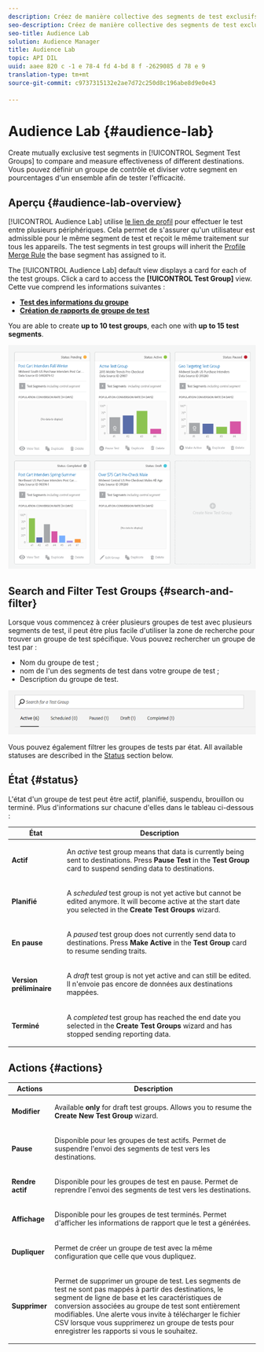 ```yaml
---
description: Créez de manière collective des segments de test exclusifs dans les groupes de test de segments afin de comparer et mesurer l'efficacité de différentes destinations. Vous pouvez définir un groupe de contrôle et diviser votre segment en pourcentages d'un ensemble afin de tester l'efficacité.
seo-description: Créez de manière collective des segments de test exclusifs dans les groupes de test de segments afin de comparer et mesurer l'efficacité de différentes destinations. Vous pouvez définir un groupe de contrôle et diviser votre segment en pourcentages d'un ensemble afin de tester l'efficacité.
seo-title: Audience Lab
solution: Audience Manager
title: Audience Lab
topic: API DIL
uuid: aaee 820 c -1 e 78-4 fd 4-bd 8 f -2629085 d 78 e 9
translation-type: tm+mt
source-git-commit: c9737315132e2ae7d72c250d8c196abe8d9e0e43

---
```



# Audience Lab {#audience-lab}

Create mutually exclusive test segments in [!UICONTROL Segment Test Groups] to compare and measure effectiveness of different destinations. Vous pouvez définir un groupe de contrôle et diviser votre segment en pourcentages d&#39;un ensemble afin de tester l&#39;efficacité.

## Aperçu {#audience-lab-overview}

[!UICONTROL Audience Lab] utilise [le lien de profil](../../features/profile-merge-rules/merge-rules-overview.md) pour effectuer le test entre plusieurs périphériques. Cela permet de s&#39;assurer qu&#39;un utilisateur est admissible pour le même segment de test et reçoit le même traitement sur tous les appareils. The test segments in test groups will inherit the [Profile Merge Rule](../../features/profile-merge-rules/merge-rules-dashboard.md) the base segment has assigned to it.

The [!UICONTROL Audience Lab] default view displays a card for each of the test groups. Click a card to access the **[!UICONTROL Test Group]** view. Cette vue comprend les informations suivantes :

* **[Test des informations du groupe](../../features/audience-lab/audience-lab-information-view.md)**
* **[Création de rapports de groupe de test](../../features/audience-lab/audience-lab-reporting-view.md)**

You are able to create **up to 10 test groups**, each one with **up to 15 test segments**.

![](assets/test-groups-view.PNG)

## Search and Filter Test Groups {#search-and-filter}

Lorsque vous commencez à créer plusieurs groupes de test avec plusieurs segments de test, il peut être plus facile d&#39;utiliser la zone de recherche pour trouver un groupe de test spécifique. Vous pouvez rechercher un groupe de test par :

* Nom du groupe de test ;
* nom de l&#39;un des segments de test dans votre groupe de test ;
* Description du groupe de test.

![](assets/search_and_filter_audience_lab.png)

Vous pouvez également filtrer les groupes de tests par état. All available statuses are described in the [Status](../../features/audience-lab/audience-lab.md#status) section below.

## État {#status}

L&#39;état d&#39;un groupe de test peut être actif, planifié, suspendu, brouillon ou terminé. Plus d&#39;informations sur chacune d&#39;elles dans le tableau ci-dessous :

<table id="table_7A0388BA02E045AC971C06A22DAC2C63"> 
 <thead> 
  <tr> 
   <th colname="col1" class="entry"> État </th> 
   <th colname="col2" class="entry"> Description </th> 
  </tr> 
 </thead>
 <tbody> 
  <tr> 
   <td colname="col1"> <p> <b><span class="uicontrol"> Actif </span></b> </p> </td> 
   <td colname="col2"> <p>An <i>active</i> test group means that data is currently being sent to destinations. Press <b><span class="uicontrol"> Pause Test </span></b> in the <b><span class="uicontrol"> Test Group </span></b> card to suspend sending data to destinations. </p> </td> 
  </tr> 
  <tr> 
   <td colname="col1"> <p> <b><span class="uicontrol"> Planifié </span></b> </p> </td> 
   <td colname="col2"> <p>A <i>scheduled</i> test group is not yet active but cannot be edited anymore. It will become active at the start date you selected in the <b>Create Test Groups</b> wizard. </p> </td> 
  </tr> 
  <tr> 
   <td colname="col1"> <p> <b><span class="uicontrol"> En pause </span></b> </p> </td> 
   <td colname="col2"> <p>A <i>paused</i> test group does not currently send data to destinations. Press <b><span class="uicontrol"> Make Active </span></b> in the <b><span class="uicontrol"> Test Group </span></b> card to resume sending traits. </p> </td> 
  </tr> 
  <tr> 
   <td colname="col1"> <p> <b><span class="uicontrol"> Version préliminaire </span></b> </p> </td> 
   <td colname="col2"> <p>A <i>draft</i> test group is not yet active and can still be edited. Il n'envoie pas encore de données aux destinations mappées. </p> </td> 
  </tr> 
  <tr> 
   <td colname="col1"> <p> <b><span class="uicontrol"> Terminé </span></b> </p> </td> 
   <td colname="col2"> <p>A <i>completed</i> test group has reached the end date you selected in the <b><span class="uicontrol"> Create Test Groups </span></b> wizard and has stopped sending reporting data. </p> </td>
  </tr>
 </tbody>
</table>

## Actions {#actions}

<table id="table_481A411E2D2F4FE891595D00E775CF60"> 
 <thead> 
  <tr> 
   <th colname="col1" class="entry"> Actions </th> 
   <th colname="col2" class="entry"> Description </th>
  </tr>
 </thead>
 <tbody> 
  <tr> 
   <td colname="col1"> <p> <b><span class="uicontrol"> Modifier </span></b> </p> </td>
   <td colname="col2"> <p>Available <b>only</b> for draft test groups. Allows you to resume the <b><span class="uicontrol"> Create New Test Group </span></b> wizard. </p> </td>
  </tr>
  <tr> 
   <td colname="col1"> <p> <b><span class="uicontrol"> Pause </span></b> </p> </td>
   <td colname="col2"> <p>Disponible pour les groupes de test actifs. Permet de suspendre l'envoi des segments de test vers les destinations. </p> </td>
  </tr>
  <tr> 
   <td colname="col1"> <p> <b><span class="uicontrol"> Rendre actif </span></b> </p> </td>
   <td colname="col2"> <p>Disponible pour les groupes de test en pause. Permet de reprendre l'envoi des segments de test vers les destinations. </p> </td>
  </tr>
  <tr> 
   <td colname="col1"> <p> <b><span class="uicontrol"> Affichage </span></b> </p> </td>
   <td colname="col2"> <p>Disponible pour les groupes de test terminés. Permet d'afficher les informations de rapport que le test a générées. </p> </td>
  </tr>
  <tr> 
   <td colname="col1"> <p> <b><span class="uicontrol"> Dupliquer </span></b> </p> </td>
   <td colname="col2"> <p>Permet de créer un groupe de test avec la même configuration que celle que vous dupliquez. </p> </td>
  </tr>
  <tr> 
   <td colname="col1"> <p> <b><span class="uicontrol"> Supprimer </span></b> </p> </td>
   <td colname="col2"> <p>Permet de supprimer un groupe de test. Les segments de test ne sont pas mappés à partir des destinations, le segment de ligne de base et les caractéristiques de conversion associées au groupe de test sont entièrement modifiables. Une alerte vous invite à télécharger le fichier CSV lorsque vous supprimerez un groupe de tests pour enregistrer les rapports si vous le souhaitez. </p> </td>
  </tr>
 </tbody>
</table>